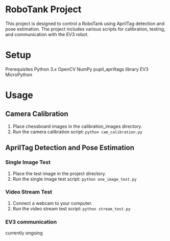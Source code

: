 # RoboTank Project
This project is designed to control a RoboTank using AprilTag detection and pose estimation. The project includes various scripts for calibration, testing, and communication with the EV3 robot.
# Setup
Prerequisites
Python 3.x
OpenCV
NumPy
pupil_apriltags library
EV3 MicroPython

# Usage
## Camera Calibration
1. Place chessboard images in the calibration_images directory.
2. Run the camera calibration script:
`python cam_calibration.py`
## AprilTag Detection and Pose Estimation
### Single Image Test
1. Place the test image in the project directory.
2. Run the single image test script:
`python one_image_test.py`
### Video Stream Test
1. Connect a webcam to your computer.
2. Run the video stream test script:
`python stream_test.py`
### EV3 communication
currently ongoing
